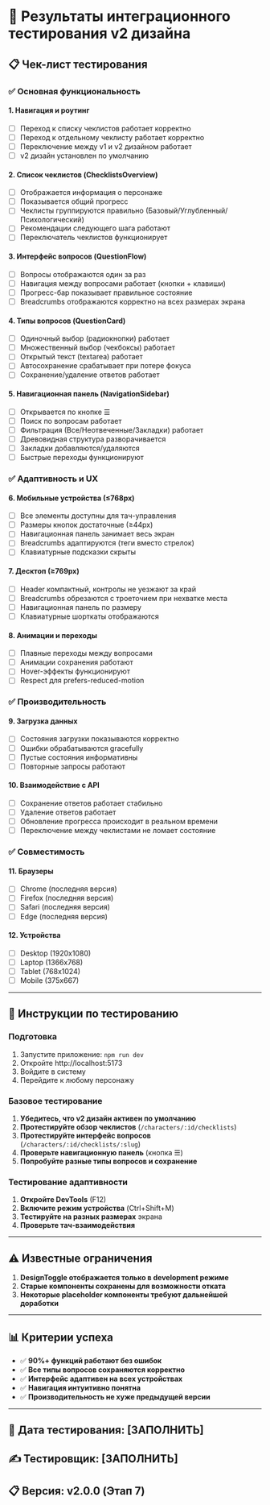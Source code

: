 # 🧪 Результаты интеграционного тестирования v2 дизайна

## 📋 Чек-лист тестирования

### ✅ Основная функциональность

#### 1. Навигация и роутинг
- [ ] Переход к списку чеклистов работает корректно
- [ ] Переход к отдельному чеклисту работает корректно  
- [ ] Переключение между v1 и v2 дизайном работает
- [ ] v2 дизайн установлен по умолчанию

#### 2. Список чеклистов (ChecklistsOverview)
- [ ] Отображается информация о персонаже
- [ ] Показывается общий прогресс
- [ ] Чеклисты группируются правильно (Базовый/Углубленный/Психологический)
- [ ] Рекомендации следующего шага работают
- [ ] Переключатель чеклистов функционирует

#### 3. Интерфейс вопросов (QuestionFlow)
- [ ] Вопросы отображаются один за раз
- [ ] Навигация между вопросами работает (кнопки + клавиши)
- [ ] Прогресс-бар показывает правильное состояние
- [ ] Breadcrumbs отображаются корректно на всех размерах экрана

#### 4. Типы вопросов (QuestionCard)
- [ ] Одиночный выбор (радиокнопки) работает
- [ ] Множественный выбор (чекбоксы) работает  
- [ ] Открытый текст (textarea) работает
- [ ] Автосохранение срабатывает при потере фокуса
- [ ] Сохранение/удаление ответов работает

#### 5. Навигационная панель (NavigationSidebar)
- [ ] Открывается по кнопке ☰
- [ ] Поиск по вопросам работает
- [ ] Фильтрация (Все/Неотвеченные/Закладки) работает
- [ ] Древовидная структура разворачивается
- [ ] Закладки добавляются/удаляются
- [ ] Быстрые переходы функционируют

### ✅ Адаптивность и UX

#### 6. Мобильные устройства (≤768px)
- [ ] Все элементы доступны для тач-управления
- [ ] Размеры кнопок достаточные (≥44px)
- [ ] Навигационная панель занимает весь экран
- [ ] Breadcrumbs адаптируются (теги вместо стрелок)
- [ ] Клавиатурные подсказки скрыты

#### 7. Десктоп (≥769px)  
- [ ] Header компактный, контролы не уезжают за край
- [ ] Breadcrumbs обрезаются с троеточием при нехватке места
- [ ] Навигационная панель по размеру
- [ ] Клавиатурные шорткаты отображаются

#### 8. Анимации и переходы
- [ ] Плавные переходы между вопросами
- [ ] Анимации сохранения работают
- [ ] Hover-эффекты функционируют
- [ ] Respect для prefers-reduced-motion

### ✅ Производительность

#### 9. Загрузка данных
- [ ] Состояния загрузки показываются корректно
- [ ] Ошибки обрабатываются gracefully
- [ ] Пустые состояния информативны
- [ ] Повторные запросы работают

#### 10. Взаимодействие с API
- [ ] Сохранение ответов работает стабильно
- [ ] Удаление ответов работает
- [ ] Обновление прогресса происходит в реальном времени
- [ ] Переключение между чеклистами не ломает состояние

### ✅ Совместимость

#### 11. Браузеры
- [ ] Chrome (последняя версия)
- [ ] Firefox (последняя версия)  
- [ ] Safari (последняя версия)
- [ ] Edge (последняя версия)

#### 12. Устройства
- [ ] Desktop (1920x1080)
- [ ] Laptop (1366x768)
- [ ] Tablet (768x1024)
- [ ] Mobile (375x667)

---

## 🔧 Инструкции по тестированию

### Подготовка
1. Запустите приложение: `npm run dev`
2. Откройте http://localhost:5173
3. Войдите в систему
4. Перейдите к любому персонажу

### Базовое тестирование
1. **Убедитесь, что v2 дизайн активен по умолчанию**
2. **Протестируйте обзор чеклистов** (`/characters/:id/checklists`)
3. **Протестируйте интерфейс вопросов** (`/characters/:id/checklists/:slug`)
4. **Проверьте навигационную панель** (кнопка ☰)
5. **Попробуйте разные типы вопросов и сохранение**

### Тестирование адаптивности
1. **Откройте DevTools** (F12)
2. **Включите режим устройства** (Ctrl+Shift+M)
3. **Тестируйте на разных размерах** экрана
4. **Проверьте тач-взаимодействия**

---

## ⚠️ Известные ограничения

1. **DesignToggle отображается только в development режиме**
2. **Старые компоненты сохранены для возможности отката**
3. **Некоторые placeholder компоненты требуют дальнейшей доработки**

---

## 📊 Критерии успеха

- ✅ **90%+ функций работают без ошибок**
- ✅ **Все типы вопросов сохраняются корректно**  
- ✅ **Интерфейс адаптивен на всех устройствах**
- ✅ **Навигация интуитивно понятна**
- ✅ **Производительность не хуже предыдущей версии**

---

## 🎯 Дата тестирования: [ЗАПОЛНИТЬ]
## ✍️ Тестировщик: [ЗАПОЛНИТЬ]
## 📋 Версия: v2.0.0 (Этап 7)
